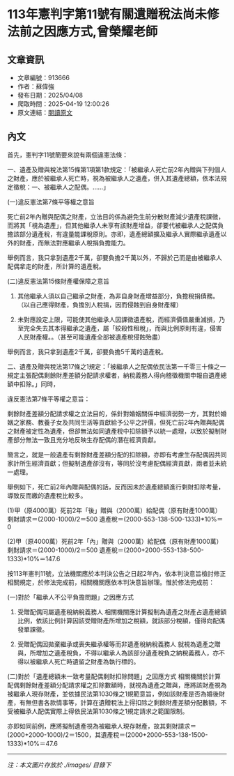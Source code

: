 # 113年憲判字第11號有關遺贈稅法尚未修法前之因應方式,曾榮耀老師

## 文章資訊
- 文章編號：913666
- 作者：蘇偉強
- 發布日期：2025/04/08
- 爬取時間：2025-04-19 12:00:26
- 原文連結：[閱讀原文](https://real-estate.get.com.tw/Columns/detail.aspx?no=913666)

## 內文
首先，憲判字11號簡要來說有兩個違憲法條：

一、遺產及贈與稅法第15條第1項第1款規定：「被繼承人死亡前2年內贈與下列個人之財產，應於被繼承人死亡時，視為被繼承人之遺產，併入其遺產總額，依本法規定徵稅：一、被繼承人之配偶。……」

(一)違反憲法第7條平等權之意旨

死亡前2年內贈與配偶之財產，立法目的係為避免生前分散財產減少遺產稅課徵，而將其「視為遺產」，但其他繼承人未享有該財產增益，卻要代被繼承人之配偶負擔該部分遺產稅，有違量能課稅原則。亦即，遺產總額擴及繼承人實際繼承遺產以外的財產，而無法對應繼承人稅捐負擔能力。

舉例而言，我只拿到遺產2千萬，卻要負擔2千萬以外，不歸於己而是由被繼承人配偶拿走的財產，所計算的遺產稅。

(二)違反憲法第15條財產權保障之意旨

1. 其他繼承人須以自己繼承之財產，為非自身財產增益部分，負擔稅捐債務。（以自己應得財產，負擔別人稅捐，因而侵蝕到自身財產權）

2. 未對應設定上限，可能使其他繼承人因課徵遺產稅，而經濟價值嚴重減損，乃至完全失去其本得繼承之遺產，屬「絞殺性租稅」，而與比例原則有違，侵害人民財產權。。（甚至可能遺產全部被遺產稅侵蝕殆盡）

舉例而言，我只拿到遺產2千萬，卻要負擔5千萬的遺產稅。

二、遺產及贈與稅法第17條之1規定：「被繼承人之配偶依民法第一千零三十條之一規定主張配偶剩餘財產差額分配請求權者，納稅義務人得向稽徵機關申報自遺產總額中扣除。」同時，

違反憲法第7條平等權之意旨：

剩餘財產差額分配請求權之立法目的，係針對婚姻關係中經濟弱勢一方，其對於婚姻之家務、教養子女及共同生活等貢獻給予公平之評價，但死亡前2年內贈與配偶之財產被定性為遺產，但卻無法如同遺產稅中扣除額予以統一處理，以致於擬制財產部分無法一致且充分地反映生存配偶的潛在經濟貢獻。

簡言之，就是一般遺產有剩餘財產差額分配的扣除額，亦即有考慮生存配偶因共同家計所生經濟貢獻；但擬制遺產卻沒有，等同於沒考慮配偶經濟貢獻，兩者並未統一處理。

舉例如下，死亡前2年內贈與配偶的話，反而因未於遺產總額進行剩財扣除考量，導致反而繳的遺產稅比較多。

(1)甲（原4000萬）死前2年「後」贈與（2000萬）給配偶（原有財產1000萬） 剩財請求＝(2000-1000)/2＝500 遺產稅＝(2000-553-138-500-1333)*10%＝0

(2)甲（原4000萬）死前2年「內」贈與（2000萬）給配偶（原有財產1000萬） 剩財請求＝(2000-1000)/2＝500 遺產稅＝(2000+2000-553-138-500-1333)*10%＝147.6

按113年憲判11號，立法機關應於本判決公告之日起2年內，依本判決意旨檢討修正相關規定，於修法完成前，相關機關應依本判決意旨辦理。惟於修法完成前：

(一)對於「繼承人不公平負擔問題」之因應方式

1. 受贈配偶同屬遺產稅納稅義務人 相關機關應計算擬制為遺產之財產占遺產總額比例，依該比例計算因該受贈財產所增加之稅額，就該部分稅額，僅得向配偶發單課徵。

2. 受贈配偶因拋棄繼承或喪失繼承權等而非遺產稅納稅義務人 就視為遺產之贈與，所增加之遺產稅負，不得以繼承人為該部分遺產稅負之納稅義務人，亦不得以被繼承人死亡時遺留之財產為執行標的。

(二)對於「遺產總額未一致考量配偶剩財扣除問題」之因應方式 相關機關於計算配偶剩餘財產差額分配請求權之扣除數額時，就視為遺產之贈與，應將該財產視為被繼承人現存財產，並依據民法第1030條之1規範意旨，例如該財產是否為婚後財產，有無但書各款情事等，計算在遺贈稅法上得扣除之剩餘財產差額分配數額，不受被繼承人配偶實際上得依民法第1030條之1規定請求之範圍限制。

亦即如同前例，應將擬制遺產視為被繼承人現存財產，故其剩財請求＝(2000+2000-1000)/2＝1500，其遺產稅＝(2000+2000-553-138-1500-1333)*10%＝47.6

---
*注：本文圖片存放於 ./images/ 目錄下*
